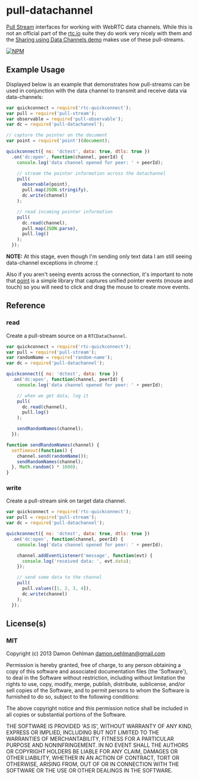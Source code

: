 # pull-datachannel

[Pull Stream](https://github.com/dominictarr/pull-stream) interfaces for
working with WebRTC data channels.  While this is not an official part of
the [rtc.io](http://www.rtc.io/) suite they do work very nicely with them
and the
[Sharing using Data Channels demo](https://github.com/rtc-io/demo-sharing)
makes use of these pull-streams.


[![NPM](https://nodei.co/npm/pull-datachannel.png)](https://nodei.co/npm/pull-datachannel/)


## Example Usage

Displayed below is an example that demonstrates how pull-streams can 
be used in conjunction with the data channel to transmit and receive
data via data-channels:

```js
var quickconnect = require('rtc-quickconnect');
var pull = require('pull-stream');
var observable = require('pull-observable');
var dc = require('pull-datachannel');

// capture the pointer on the document
var point = require('point')(document);

quickconnect({ ns: 'dctest', data: true, dtls: true })
  .on('dc:open', function(channel, peerId) {
    console.log('data channel opened for peer: ' + peerId);

    // stream the pointer information across the datachannel
    pull(
      observable(point),
      pull.map(JSON.stringify),
      dc.write(channel)
    );

    // read incoming pointer information
    pull(
      dc.read(channel),
      pull.map(JSON.parse),
      pull.log()
    );
  });
```

__NOTE:__ At this stage, even though I'm sending only text data I am still
seeing data-channel exceptions in chrome :(

Also if you aren't seeing events across the connection, it's important
to note that [point](https://github.com/DamonOehlman/point) is a simple
library that captures unified pointer events (mouse and touch) so you will
need to click and drag the mouse to create move events.

## Reference

### read

Create a pull-stream source on a `RTCDataChannel`.

```js
var quickconnect = require('rtc-quickconnect');
var pull = require('pull-stream');
var randomName = require('random-name');
var dc = require('pull-datachannel');

quickconnect({ ns: 'dctest', data: true })
  .on('dc:open', function(channel, peerId) {
    console.log('data channel opened for peer: ' + peerId);

    // when we get data, log it
    pull(
      dc.read(channel),
      pull.log()
    );

    sendRandomNames(channel);
  });

function sendRandomNames(channel) {
  setTimeout(function() {
    channel.send(randomName());
    sendRandomNames(channel);
  }, Math.random() * 1000);
}
```

### write

Create a pull-stream sink on target data channel.

```js
var quickconnect = require('rtc-quickconnect');
var pull = require('pull-stream');
var dc = require('pull-datachannel');

quickconnect({ ns: 'dctest', data: true, dtls: true })
  .on('dc:open', function(channel, peerId) {
    console.log('data channel opened for peer: ' + peerId);

    channel.addEventListener('message', function(evt) {
      console.log('received data: ', evt.data);
    });

    // send some data to the channel
    pull(
      pull.values([1, 2, 3, 4]),
      dc.write(channel)
    );
  });
```

## License(s)

### MIT

Copyright (c) 2013 Damon Oehlman <damon.oehlman@gmail.com>

Permission is hereby granted, free of charge, to any person obtaining
a copy of this software and associated documentation files (the
'Software'), to deal in the Software without restriction, including
without limitation the rights to use, copy, modify, merge, publish,
distribute, sublicense, and/or sell copies of the Software, and to
permit persons to whom the Software is furnished to do so, subject to
the following conditions:

The above copyright notice and this permission notice shall be
included in all copies or substantial portions of the Software.

THE SOFTWARE IS PROVIDED 'AS IS', WITHOUT WARRANTY OF ANY KIND,
EXPRESS OR IMPLIED, INCLUDING BUT NOT LIMITED TO THE WARRANTIES OF
MERCHANTABILITY, FITNESS FOR A PARTICULAR PURPOSE AND NONINFRINGEMENT.
IN NO EVENT SHALL THE AUTHORS OR COPYRIGHT HOLDERS BE LIABLE FOR ANY
CLAIM, DAMAGES OR OTHER LIABILITY, WHETHER IN AN ACTION OF CONTRACT,
TORT OR OTHERWISE, ARISING FROM, OUT OF OR IN CONNECTION WITH THE
SOFTWARE OR THE USE OR OTHER DEALINGS IN THE SOFTWARE.
